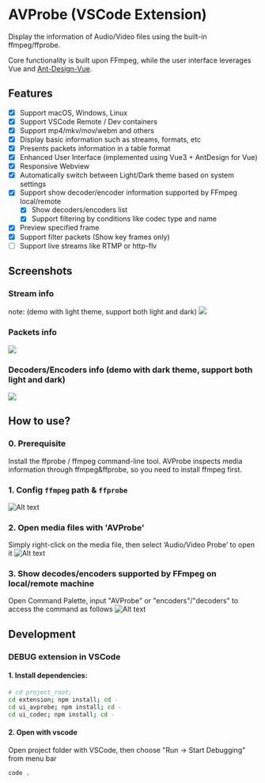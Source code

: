 # AVProbe (VSCode Extension)
Display the information of Audio/Video files using the built-in ffmpeg/ffprobe.

Core functionality is built upon FFmpeg, while the user interface leverages Vue and [Ant-Design-Vue](https://github.com/vueComponent/ant-design-vue).

## Features
* [x] Support macOS, Windows, Linux
* [x] Support VSCode Remote / Dev containers
* [x] Support mp4/mkv/mov/webm and others
* [x] Display basic information such as streams, formats, etc
* [x] Presents packets information in a table format
* [x] Enhanced User Interface (implemented using Vue3 + AntDesign for Vue)
* [x] Responsive Webview
* [x] Automatically switch between Light/Dark theme based on system settings
* [x] Support show decoder/encoder information supported by FFmpeg local/remote
  * [x] Show decoders/encoders list
  * [x] Support filtering by conditions like codec type and name
* [x] Preview specified frame
* [x] Support filter packets (Show key frames only)
* [ ] Support live streams like RTMP or http-flv

## Screenshots
### Stream info
note: (demo with light theme, support both light and dark)
![](https://images.xueshi.io/screenshots/screenshots_01.png)

### Packets info
![](https://images.xueshi.io/screenshots/screenshots_02.png)

### Decoders/Encoders info (demo with dark theme, support both light and dark)
![](https://images.xueshi.io/screenshots/codecs_list.png)

## How to use?

### 0. Prerequisite
Install the ffprobe / ffmpeg command-line tool.
AVProbe inspects media information through ffmpeg&ffprobe, so you need to install ffmpeg first.
### 1. Config `ffmpeg` path & `ffprobe`

![Alt text](https://images.xueshi.io/screenshots/set_custom_ffprobe_path.png)

### 2. Open media files with 'AVProbe'
Simply right-click on the media file, then select ‘Audio/Video Probe’ to open it
![Alt text](https://images.xueshi.io/screenshots/open_with_avprobe.png)

### 3. Show decodes/encoders supported by FFmpeg on local/remote machine
Open Command Palette, input "AVProbe" or "encoders"/"decoders" to access the command as follows
![Alt text](https://images.xueshi.io/screenshots/codecs_command.png)


## Development

### DEBUG extension in VSCode

#### 1. Install dependencies:

```bash
# cd project_root;
cd extension; npm install; cd -
cd ui_avprobe; npm install; cd -
cd ui_codec; npm install; cd -
```

#### 2. Open with vscode
Open project folder with VSCode, then choose "Run -> Start Debugging" from menu bar

```bash
code .
```
